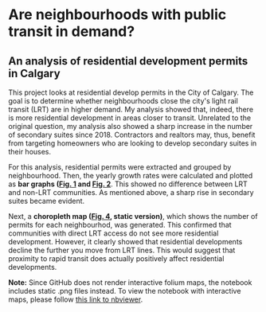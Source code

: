 # Are neighbourhoods with public transit in demand?
## An analysis of residential development permits in Calgary

This project looks at residential develop permits in the City of Calgary. The goal is to determine whether neighbourhoods close the city's light rail transit (LRT) are in higher demand. My analysis showed that, indeed, there is more residential development in areas closer to transit. Unrelated to the original question, my analysis also showed a sharp increase in the number of secondary suites since 2018. Contractors and realtors may, thus, benefit from targeting homeowners who are looking to develop secondary suites in their houses.

For this analysis, residential permits were extracted and grouped by neighbourhood. Then, the yearly growth rates were calculated and plotted as **bar graphs ([Fig. 1](fig_1_growth_rates.png) and [Fig. 2](fig_2_by_type.png)**. This showed no difference between LRT and non-LRT communities. As mentioned above, a sharp rise in secondary suites became evident.

Next, a **choropleth map ([Fig. 4](fig_4_static_choropleth.PNG), static version)**, which shows the number of permits for each neighbourhod, was generated. This confirmed that communities with direct LRT access do not see more residential development. However, it clearly showed that residential developments decline the further you move from LRT lines. This would suggest that proximity to rapid transit does actually positively affect residential developments.

**Note:** Since GitHub does not render interactive folium maps, the notebook includes static .png files instead. To view the notebook with interactive maps, please follow [this link to nbviewer](https://nbviewer.jupyter.org/github/CrisMW/calgary_residential_developments/blob/master/residential_dev_permits.ipynb).

